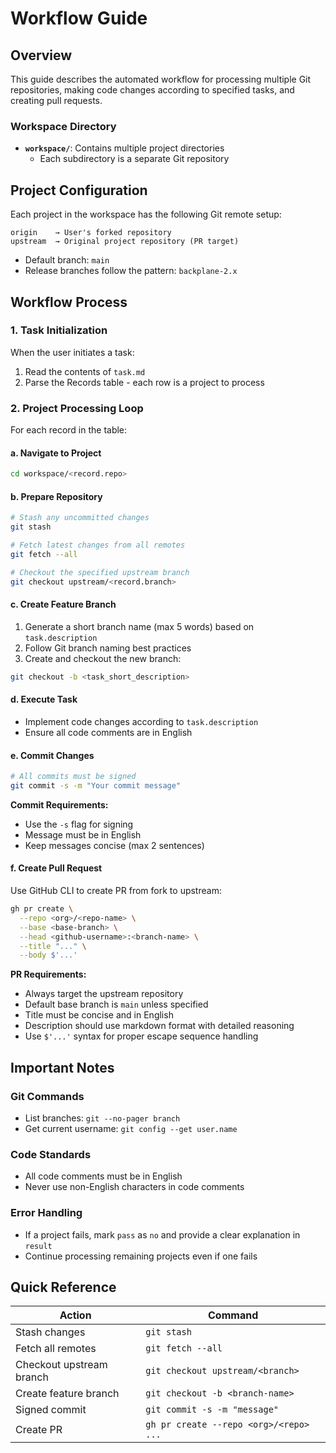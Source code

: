 # Workflow Guide

## Overview

This guide describes the automated workflow for processing multiple Git repositories, making code changes according to specified tasks, and creating pull requests.

### Workspace Directory

- **`workspace/`**: Contains multiple project directories
  - Each subdirectory is a separate Git repository

## Project Configuration

Each project in the workspace has the following Git remote setup:

```
origin    → User's forked repository
upstream  → Original project repository (PR target)
```

- Default branch: `main`
- Release branches follow the pattern: `backplane-2.x`

## Workflow Process

### 1. Task Initialization

When the user initiates a task:

1. Read the contents of `task.md`
2. Parse the Records table - each row is a project to process

### 2. Project Processing Loop

For each record in the table:

#### a. Navigate to Project

```bash
cd workspace/<record.repo>
```

#### b. Prepare Repository

```bash
# Stash any uncommitted changes
git stash

# Fetch latest changes from all remotes
git fetch --all

# Checkout the specified upstream branch
git checkout upstream/<record.branch>
```

#### c. Create Feature Branch

1. Generate a short branch name (max 5 words) based on `task.description`
2. Follow Git branch naming best practices
3. Create and checkout the new branch:

```bash
git checkout -b <task_short_description>
```

#### d. Execute Task

- Implement code changes according to `task.description`
- Ensure all code comments are in English

#### e. Commit Changes

```bash
# All commits must be signed
git commit -s -m "Your commit message"
```

**Commit Requirements:**

- Use the `-s` flag for signing
- Message must be in English
- Keep messages concise (max 2 sentences)

#### f. Create Pull Request

Use GitHub CLI to create PR from fork to upstream:

```bash
gh pr create \
  --repo <org>/<repo-name> \
  --base <base-branch> \
  --head <github-username>:<branch-name> \
  --title "..." \
  --body $'...'
```

**PR Requirements:**

- Always target the upstream repository
- Default base branch is `main` unless specified
- Title must be concise and in English
- Description should use markdown format with detailed reasoning
- Use `$'...'` syntax for proper escape sequence handling

## Important Notes

### Git Commands

- List branches: `git --no-pager branch`
- Get current username: `git config --get user.name`

### Code Standards

- All code comments must be in English
- Never use non-English characters in code comments

### Error Handling

- If a project fails, mark `pass` as `no` and provide a clear explanation in `result`
- Continue processing remaining projects even if one fails

## Quick Reference

| Action                   | Command                                     |
| ------------------------ | ------------------------------------------- |
| Stash changes            | `git stash`                                 |
| Fetch all remotes        | `git fetch --all`                           |
| Checkout upstream branch | `git checkout upstream/<branch>`            |
| Create feature branch    | `git checkout -b <branch-name>`             |
| Signed commit            | `git commit -s -m "message"`                |
| Create PR                | `gh pr create --repo <org>/<repo> ...`      |
